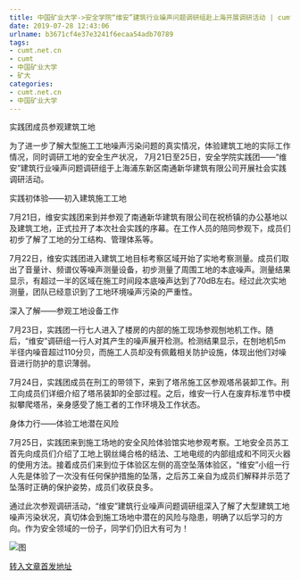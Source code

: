 ```yaml
---
title: 中国矿业大学->安全学院“维安”建筑行业噪声问题调研组赴上海开展调研活动 | cumt.net.cn
date: 2019-07-28 12:43:06
urlname: b3671cf4e37e3241f6ecaa54adb70789
tags: 
- cumt.net.cn
- cumt
- 中国矿业大学
- 矿大
categories:
- cumt.net.cn
- 中国矿业大学
---
```



实践团成员参观建筑工地

为了进一步了解大型施工工地噪声污染问题的真实情况，体验建筑工地的实际工作情况，同时调研工地的安全生产状况， 7月21日至25日，安全学院实践团——“维安”建筑行业噪声问题调研组于上海浦东新区南通新华建筑有限公司开展社会实践调研活动。

实践初体验——初入建筑施工工地

7月21日，维安实践团来到并参观了南通新华建筑有限公司在祝桥镇的办公基地以及建筑工地，正式拉开了本次社会实践的序幕。在工作人员的陪同参观下，成员们初步了解了工地的分工结构、管理体系等。

7月22日，维安实践团进入建筑工地目标考察区域开始了实地考察测量。成员们取出了音量计、频谱仪等噪声测量设备，初步测量了周围工地的本底噪声。测量结果显示，有超过一半的区域在施工时间段本底噪声达到了70dB左右。经过此次实地测量，团队已经意识到了工地环境噪声污染的严重性。

深入了解——参观工地设备工作

7月23日，实践团一行七人进入了楼房的内部的施工现场参观刨地机工作。随后，“维安”调研组一行人对其产生的噪声展开检测。检测结果显示，在刨地机5m半径内噪音超过110分贝，而施工人员却没有佩戴相关防护设施，体现出他们对噪音进行防护的意识薄弱。

7月24日，实践团成员在刑工的带领下，来到了塔吊施工区参观塔吊装卸工作。刑工向成员们详细介绍了塔吊装卸的全部过程。之后，维安一行人在废弃标准节中模拟攀爬塔吊，亲身感受了施工者的工作环境及工作状态。

身体力行——体验工地潜在风险

7月25日，实践团来到施工场地的安全风险体验馆实地参观考察。工地安全员苏工首先向成员们介绍了工地上钢丝绳合格的结法、工地电缆的内部组成和不同灭火器的使用方法。接着成员们来到位于体验区左侧的高空坠落体验区，“维安”小组一行人先是体验了一次没有任何保护措施的坠落，之后苏工亲自为成员们解释并示范了坠落时正确的保护姿势，成员们收获良多。

通过此次参观调研活动，“维安”建筑行业噪声问题调研组深入了解了大型建筑工地噪声污染状况，真切体会到施工场地中潜在的风险与隐患，明确了以后学习的方向。作为安全领域的一份子，同学们仍旧大有可为！



![图](http://xwzx.cumt.edu.cn/_upload/article/images/a8/79/03dc130244f3b940842d90c63064/a1075b32-35b0-4b3a-b3dd-9875c3351eb8.jpg)

[转入文章首发地址](http://xwzx.cumt.edu.cn/27/3d/c523a534333/page.htm)